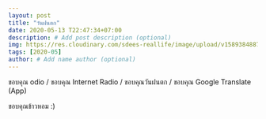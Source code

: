```yaml
---
layout: post
title: "วันฝนตก"
date: 2020-05-13 T22:47:34+07:00
description: # Add post description (optional)
img: https://res.cloudinary.com/sdees-reallife/image/upload/v1589384887/IMG_25600527_140513.jpg # Add image post (optional)
tags: [2020-05]
author: # Add name author (optional)
---
```

ขอบคุณ odio / ขอบคุณ Internet Radio / ขอบคุณวันฝนตก / ขอบคุณ Google Translate (App)

<i class="fa fa-child" style="color:plum"></i>

ขอบคุณข้าวหอม :)
